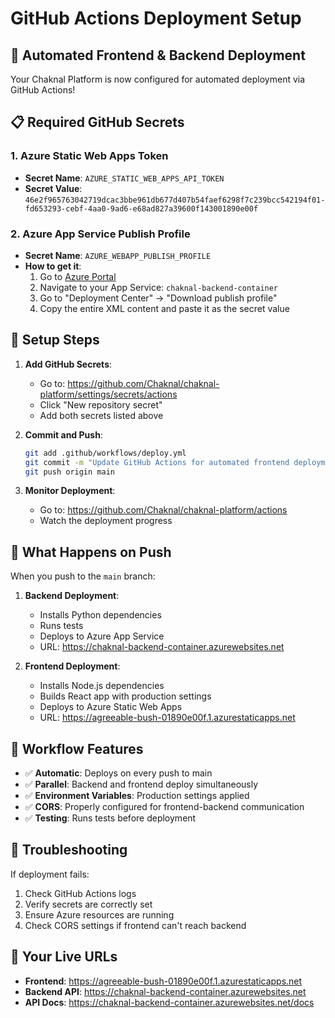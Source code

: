 # GitHub Actions Deployment Setup

## 🚀 Automated Frontend & Backend Deployment

Your Chaknal Platform is now configured for automated deployment via GitHub Actions!

## 📋 Required GitHub Secrets

### 1. Azure Static Web Apps Token
- **Secret Name**: `AZURE_STATIC_WEB_APPS_API_TOKEN`
- **Secret Value**: `46e2f965763042719dcac3bbe961db677d407b54faef6298f7c239bcc542194f01-fd653293-cebf-4aa0-9ad6-e68ad827a39600f143001890e00f`

### 2. Azure App Service Publish Profile
- **Secret Name**: `AZURE_WEBAPP_PUBLISH_PROFILE`
- **How to get it**:
  1. Go to [Azure Portal](https://portal.azure.com)
  2. Navigate to your App Service: `chaknal-backend-container`
  3. Go to "Deployment Center" → "Download publish profile"
  4. Copy the entire XML content and paste it as the secret value

## 🔧 Setup Steps

1. **Add GitHub Secrets**:
   - Go to: https://github.com/Chaknal/chaknal-platform/settings/secrets/actions
   - Click "New repository secret"
   - Add both secrets listed above

2. **Commit and Push**:
   ```bash
   git add .github/workflows/deploy.yml
   git commit -m "Update GitHub Actions for automated frontend deployment"
   git push origin main
   ```

3. **Monitor Deployment**:
   - Go to: https://github.com/Chaknal/chaknal-platform/actions
   - Watch the deployment progress

## 🎯 What Happens on Push

When you push to the `main` branch:

1. **Backend Deployment**:
   - Installs Python dependencies
   - Runs tests
   - Deploys to Azure App Service
   - URL: https://chaknal-backend-container.azurewebsites.net

2. **Frontend Deployment**:
   - Installs Node.js dependencies
   - Builds React app with production settings
   - Deploys to Azure Static Web Apps
   - URL: https://agreeable-bush-01890e00f.1.azurestaticapps.net

## 🔄 Workflow Features

- ✅ **Automatic**: Deploys on every push to main
- ✅ **Parallel**: Backend and frontend deploy simultaneously
- ✅ **Environment Variables**: Production settings applied
- ✅ **CORS**: Properly configured for frontend-backend communication
- ✅ **Testing**: Runs tests before deployment

## 🚨 Troubleshooting

If deployment fails:
1. Check GitHub Actions logs
2. Verify secrets are correctly set
3. Ensure Azure resources are running
4. Check CORS settings if frontend can't reach backend

## 📱 Your Live URLs

- **Frontend**: https://agreeable-bush-01890e00f.1.azurestaticapps.net
- **Backend API**: https://chaknal-backend-container.azurewebsites.net
- **API Docs**: https://chaknal-backend-container.azurewebsites.net/docs
